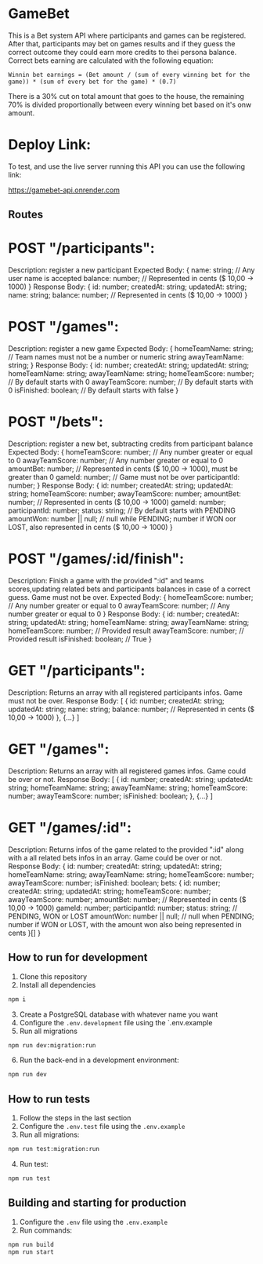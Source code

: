 # GameBet
This is a Bet system API where participants and games can be registered.
After that, participants may bet on games results and if they guess the correct outcome they could earn more credits to thei persona balance.
Correct bets earning are calculated with the following equation:

    Winnin bet earnings = (Bet amount / (sum of every winning bet for the game)) * (sum of every bet for the game) * (0.7)

There is a 30% cut on total amount that goes to the house, the remaining 70% is divided proportionally between every winning bet based on it's onw amount.

# Deploy Link:

To test, and use the live server running this API you can use the following link:

https://gamebet-api.onrender.com

## Routes

# POST "/participants":
Description: register a new participant
Expected Body: 
{
	name: string;     // Any user name is accepted 
	balance: number; // Represented in cents ($ 10,00 -> 1000)
}
Response Body:
{
	id: number;
	createdAt: string;
	updatedAt: string;
	name: string;
	balance: number; // Represented in cents ($ 10,00 -> 1000)
}

# POST "/games":
Description: register a new game
Expected Body: 
{
	homeTeamName: string; // Team names must not be a number or numeric string
	awayTeamName: string;
}
Response Body:
{
	id: number;
	createdAt: string;
	updatedAt: string;
	homeTeamName: string;
	awayTeamName: string;
	homeTeamScore: number;    // By default starts with 0
	awayTeamScore: number;   // By default starts with 0
	isFinished: boolean;    // By default starts with false
}

# POST "/bets":
Description: register a new bet, subtracting credits from participant balance
Expected Body: 
{ 
	homeTeamScore: number; // Any number greater or equal to 0
	awayTeamScore: number; // Any number greater or equal to 0
	amountBet: number; // Represented in cents ($ 10,00 -> 1000), must be greater than 0
	gameId: number;  // Game must not be over
	participantId: number;
}
Response Body:
{
	id: number;
	createdAt: string;
	updatedAt: string;
	homeTeamScore: number;
	awayTeamScore: number;
	amountBet: number; // Represented in cents ($ 10,00 -> 1000)
	gameId: number; 
	participantId: number;
	status: string; // By default starts with PENDING
	amountWon: number || null; // null while PENDING; number if WON oor LOST, also represented in cents ($ 10,00 -> 1000)
}

# POST "/games/:id/finish":
Description: Finish a game with the provided ":id" and teams scores,updating related bets and participants balances in case of a correct guess.
Game must not be over. 
Expected Body: 
{ 
	homeTeamScore: number; // Any number greater or equal to 0
	awayTeamScore: number; // Any number greater or equal to 0
}
Response Body:
{
	id: number;
	createdAt: string;
	updatedAt: string;
	homeTeamName: string;
	awayTeamName: string;
	homeTeamScore: number;  // Provided result
	awayTeamScore: number;  // Provided result
	isFinished: boolean;    // True
}

# GET "/participants":
Description: Returns an array with all registered participants infos.
Game must not be over. 
Response Body:
[
	{
		id: number;
		createdAt: string;
		updatedAt: string;
		name: string;
		balance: number; // Represented in cents ($ 10,00 -> 1000)
	}, 
	{...}
]

# GET "/games":
Description: Returns an array with all registered games infos.
Game could be over or not. 
Response Body:
[
	{
		id: number;
		createdAt: string;
		updatedAt: string;
		homeTeamName: string;
		awayTeamName: string;
		homeTeamScore: number;
		awayTeamScore: number;
		isFinished: boolean;
	},
	{...}
]

# GET "/games/:id":
Description: Returns infos of the game related to the provided ":id" along with a all related bets infos in an array.
Game could be over or not. 
Response Body:
{
	id: number;
	createdAt: string;
	updatedAt: string;
	homeTeamName: string;
	awayTeamName: string;
	homeTeamScore: number;
	awayTeamScore: number;
	isFinished: boolean;
	bets: {
		id: number;
		createdAt: string;
		updatedAt: string;
		homeTeamScore: number;
		awayTeamScore: number;
		amountBet: number; // Represented in cents ($ 10,00 -> 1000)
		gameId: number; 
		participantId: number;
		status: string; // PENDING, WON or LOST
		amountWon: number || null; // null when PENDING; number if WON or LOST, with the amount won also being represented in cents
	}[]
}

## How to run for development

1. Clone this repository
2. Install all dependencies

```bash
npm i
```

3. Create a PostgreSQL database with whatever name you want
4. Configure the `.env.development` file using the `.env.example
5. Run all migrations

```bash
npm run dev:migration:run
```

6. Run the back-end in a development environment:

```bash
npm run dev
```

## How to run tests

1. Follow the steps in the last section
2. Configure the `.env.test` file using the `.env.example`
3. Run all migrations:

```bash
npm run test:migration:run
```

4. Run test:

```bash
npm run test
```

## Building and starting for production

1. Configure the `.env` file using the `.env.example`
2. Run commands:
```bash
npm run build
npm run start
```